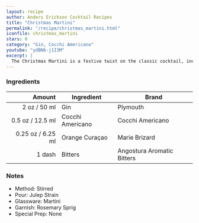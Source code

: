 ```yaml
---
layout: recipe
author: Anders Erickson Cocktail Recipes
title: "Christmas Martini"
permalink: "/recipe/christmas_martini.html"
iconfile: christmas_martini
stars: 0
category: "Gin, Cocchi Americano"
youtube: "ydBN6-j1I3M"
excerpt: |
  The Christmas Martini is a festive twist on the classic cocktail, incorporating flavors reminiscent of the holiday season.
---
```


### Ingredients

|  Amount | Ingredient       | Brand                      |
| ------: | ---------------- | -------------------------- |
|    2 oz / 50 ml | Gin              | Plymouth                   |
|  0.5 oz / 12.5 ml | Cocchi Americano | Cocchi Americano           |
| 0.25 oz / 6.25 ml | Orange Curaçao   | Marie Brizard              |
|  1 dash | Bitters          | Angostura Aromatic Bitters |

### Notes

- Method: Stirred
- Pour: Julep Strain
- Glassware: Martini
- Garnish: Rosemary Sprig
- Special Prep: None
